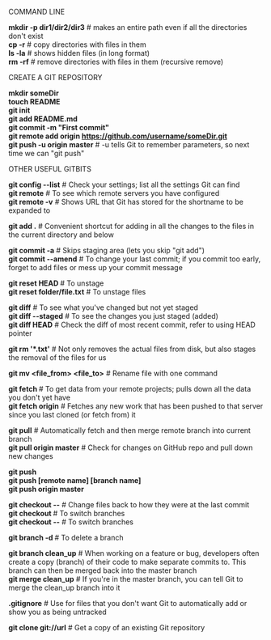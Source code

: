 COMMAND LINE

**mkdir -p dir1/dir2/dir3** # makes an entire path even if all the directories don't exist  
**cp -r** # copy directories with files in them  
**ls -la** # shows hidden files (in long format)  
**rm -rf** # remove directories with files in them (recursive remove)


CREATE A GIT REPOSITORY

**mkdir someDir**  
**touch README**  
**git init**  
**git add README.md**  
**git commit -m "First commit"**  
**git remote add origin https://github.com/username/someDir.git**  
**git push -u origin master** # -u tells Git to remember parameters, so next time we can "git push"


OTHER USEFUL GITBITS

**git config --list** # Check your settings; list all the settings Git can find  
**git remote** # To see which remote servers you have configured  
**git remote -v** # Shows URL that Git has stored for the shortname to be expanded to

**git add .** # Convenient shortcut for adding in all the changes to the files in the current directory and below

**git commit -a** # Skips staging area (lets you skip "git add")  
**git commit --amend** # To change your last commit; if you commit too early, forget to add files or mess up your commit message

**git reset HEAD <file>** # To unstage  
**git reset folder/file.txt** # To unstage files

**git diff** # To see what you've changed but not yet staged  
**git diff --staged** # To see the changes you just staged (added)  
**git diff HEAD** # Check the diff of most recent commit, refer to using HEAD pointer

**git rm '*.txt'** # Not only removes the actual files from disk, but also stages the removal of the files for us

**git mv <file_from> <file_to>** # Rename file with one command

**git fetch <remote-name>** # To get data from your remote projects; pulls down all the data you don't yet have  
**git fetch origin** # Fetches any new work that has been pushed to that server since you last cloned (or fetch from) it

**git pull** # Automatically fetch and then merge remote branch into current branch  
**git pull origin master** # Check for changes on GitHub repo and pull down new changes

**git push**  
**git push [remote name] [branch name]**  
**git push origin master**

**git checkout --<target>** # Change files back to how they were at the last commit  
**git checkout <branch>** # To switch branches  
**git checkout --<file>** # To switch branches

**git branch -d <branch name>** # To delete a branch 

**git branch clean_up** # When working on a feature or bug, developers often create a copy (branch) of their code to make separate commits to. This branch can then be merged back into the master branch  
**git merge clean_up** # If you're in the master branch, you can tell Git to merge the clean_up branch into it

**.gitignore** # Use for files that you don't want Git to automatically add or show you as being untracked

**git clone git://url** # Get a copy of an existing Git repository